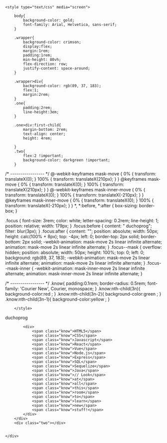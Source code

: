 

    <style type="text/css" media="screen">

        body{
            background-color: gold;
            font-family: Arial, Helvetica, sans-serif;
        }

        .wrapper{
            background-color: crimson;
            display:flex;
            margin:1rem;
            padding:1rem;
            min-height: 80vh;  
            flex-direction: row;  
            justify-content: space-around;        
        }

        .wrapper>div{
            background-color: rgb(89, 37, 183);
            flex:1;
            margin:2rem;                     
        }
        .one{
            padding:2rem;
            line-height:3em;
        }

        .one>div:first-child{
            margin-bottom: 2rem;
            text-align: center;
            height: 4rem;
            
        }
        .two{
            flex:2 !important;
            background-color: darkgreen !important;
        }
  /* ----------------- */
  @-webkit-keyframes mask-move {
  0% {
    transform: translateX(0);
  }
  100% {
    transform: translateX(210px);
  }
}
@keyframes mask-move {
  0% {
    transform: translateX(0);
  }
  100% {
    transform: translateX(210px);
  }
}
@-webkit-keyframes mask-inner-move {
  0% {
    transform: translateX(0);
  }
  100% {
    transform: translateX(-210px);
  }
}
@keyframes mask-inner-move {
  0% {
    transform: translateX(0);
  }
  100% {
    transform: translateX(-210px);
  }
}
*,
*:before,
*:after {
  box-sizing: border-box;
}



.focus {
  font-size: 3rem;
  color: white;
  letter-spacing: 0.2rem;
  line-height: 1;
  position: relative;
  width: 179px;
}
.focus:before {
  content: " duchoprog";
  filter: blur(3px);
}
.focus:after {
  content: "";
  position: absolute;
  width: 50px;
  height: calc(100% + 8px);
  top: -4px;
  left: 0;
  border-top: 2px solid;
  border-bottom: 2px solid;
  -webkit-animation: mask-move 2s linear infinite alternate;
          animation: mask-move 2s linear infinite alternate;
}
.focus--mask {
  overflow: hidden;
  position: absolute;
  width: 50px;
  height: 100%;
  top: 0;
  left: 0;
  background: rgb(89, 37, 183);
  -webkit-animation: mask-move 2s linear infinite alternate;
          animation: mask-move 2s linear infinite alternate;
}
.focus--mask-inner {
  -webkit-animation: mask-inner-move 2s linear infinite alternate;
          animation: mask-inner-move 2s linear infinite alternate;
}



  /* ----------------- */
.know{
    padding:0.1rem;
    border-radius: 0.5rem;
    font-family: 'Courier New', Courier, monospace;
}
.know:nth-child(3n){
    background-color:red ;
}
.know:nth-child(3n-2){
    background-color:green ;
}
.know:nth-child(3n-1){
    background-color:yellow ;
}

       


        </style>

<body>
    <div class="wrapper">
        <div class="one">
            <div class="focus"> 
                <div class="focus--mask">
                  <div class="focus--mask-inner"> duchoprog</div>
                </div>
              </div>

            <div>
                <span class="know">HTML5</span>
                <span class="know">CSS</span>
                <span class="know">Javascript</span>
                <span class="know">React</span>
                <span class="know">Vue</span>
                <span class="know">Node.js</span>
                <span class="know">Express</span>
                <span class="know">SQL</span>
                <span class="know">Sequelize</span>
                <span class="know">Java</span>
                <span class="know">// Look</span>
                <span class="know">at</span>
                <span class="know">all</span>
                <span class="know">this</span>
                <span class="know">room</span>
                <span class="know">to</span>
                <span class="know">learn</span>
                <span class="know">new</span>
                <span class="know">stuff!</span>
            </div>
        </div>
        <div class="two"></div>
        

    </div>
    
</body>

